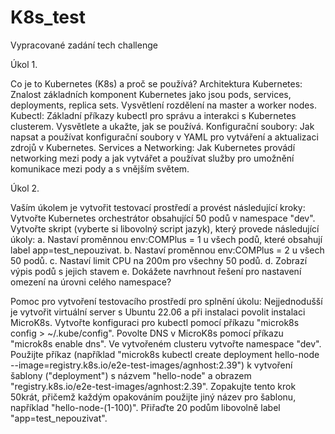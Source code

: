 # K8s_test
Vypracované zadání tech challenge

Úkol 1.
 
Co je to Kubernetes (K8s) a proč se používá?
Architektura Kubernetes:
Znalost základních komponent Kubernetes jako jsou pods, services, deployments, replica sets.
Vysvětlení rozdělení na master a worker nodes.
Kubectl:
Základní příkazy kubectl pro správu a interakci s Kubernetes clusterem. Vysvětlete a ukažte, jak se používá.
Konfigurační soubory:
Jak napsat a používat konfigurační soubory v YAML pro vytváření a aktualizaci zdrojů v Kubernetes.
Services a Networking:
Jak Kubernetes provádí networking mezi pody a jak vytvářet a používat služby pro umožnění komunikace mezi pody a s vnějším světem.


Úkol 2.

Vaším úkolem je vytvořit testovací prostředí a provést následující kroky:
Vytvořte Kubernetes orchestrátor obsahující 50 podů v namespace "dev".
Vytvořte skript (vyberte si libovolný script jazyk), který provede následující úkoly:
a. Nastaví proměnnou env:COMPlus = 1 u všech podů, které obsahují label app=test_nepouzivat.
b. Nastaví proměnnou env:COMPlus = 2 u všech 50 podů.
c. Nastaví limit CPU na 200m pro všechny 50 podů.
d. Zobrazí výpis podů s jejich stavem
e. Dokážete navrhnout řešení pro nastavení omezení na úrovni celého namespace?
 
Pomoc pro vytvoření testovacího prostředí pro splnění úkolu:
Nejjednodušší je vytvořit virtuální server s Ubuntu 22.06 a při instalaci povolit instalaci MicroK8s.
Vytvořte konfiguraci pro kubectl pomocí příkazu "microk8s config > ~/.kube/config".
Povolte DNS v MicroK8s pomocí příkazu "microk8s enable dns".
Ve vytvořeném clusteru vytvořte namespace "dev".
Použijte příkaz (například "microk8s kubectl create deployment hello-node --image=registry.k8s.io/e2e-test-images/agnhost:2.39") k vytvoření šablony ("deployment") s názvem "hello-node" a obrazem "registry.k8s.io/e2e-test-images/agnhost:2.39".
Zopakujte tento krok 50krát, přičemž každým opakováním použijte jiný název pro šablonu, například "hello-node-(1-100)".
Přiřaďte 20 podům libovolně label "app=test_nepouzivat".
